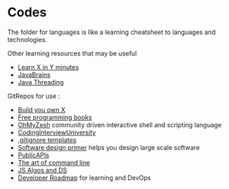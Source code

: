 # Codes

The folder for languages is like a learning cheatsheet to languages and technologies. 

Other learning resources that may be useful
 - [Learn X in Y minutes](https://learnxinyminutes.com/)
 - [JavaBrains](https://javabrains.io/)
 - [Java Threading](https://medium.com/edureka/java-thread-bfb08e4eb691)

GitRepos for use :
 - [Build you own X](https://github.com/danistefanovic/build-your-own-x)
 - [Free programming books](https://github.com/EbookFoundation/free-programming-books)
 - [OhMyZesh](https://github.com/ohmyzsh/ohmyzsh) community driven interactive shell and scripting language
 - [CodingInterviewUniversity](https://github.com/jwasham/coding-interview-university)
 - [.gitignore templates](https://github.com/github/gitignore)
 - [Software design primer](https://github.com/donnemartin/system-design-primer) helps you design large scale software
 - [PublicAPIs](https://github.com/public-apis/public-apis)
 - [The art of command line](https://github.com/jlevy/the-art-of-command-line)
 - [JS Algos and DS](https://github.com/trekhleb/javascript-algorithms)
 - [Developer Roadmap](https://github.com/kamranahmedse/developer-roadmap) for learning and DevOps
